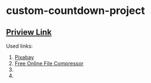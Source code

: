 # custom-countdown-project

## [Priview Link]()

Used links:

1. [Pixabay](https://pixabay.com/videos/)
2. [Free Online File Compressor](https://www.youcompress.com/)
3. []()
4. []()
